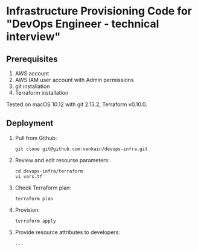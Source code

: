 # Infrastructure Provisioning Code for "DevOps Engineer - technical interview"

## Prerequisites

1. AWS account
1. AWS IAM user account with Admin permissions
1. git installation
1. Terraform installation

Tested on macOS 10.12 with git 2.13.2, Terraform v0.10.0.

## Deployment

1. Pull from Github:
    ```
    git clone git@github.com:venkain/devops-infra.git
    ```
1. Review and edit resourse parameters:
    ```
    cd devops-infra/terraform
    vi vars.tf
    ```
1. Check Terraform plan:
    ```
    terraform plan
    ```
1. Provision:
    ```
    terraform apply
    ```
1. Provide resource attributes to developers:
    ```
    ...
    ```
